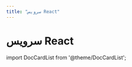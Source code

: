 ```yaml
---
title: "سرویس React"
---
```

# سرویس React

import DocCardList from '@theme/DocCardList';

<DocCardList />